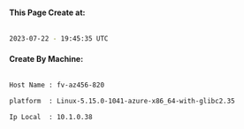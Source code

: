 
   
#### This Page Create at:

```bash

2023-07-22 - 19:45:35 UTC

```

#### Create By Machine:

```bash

Host Name : fv-az456-820

platform  : Linux-5.15.0-1041-azure-x86_64-with-glibc2.35

Ip Local  : 10.1.0.38

```

